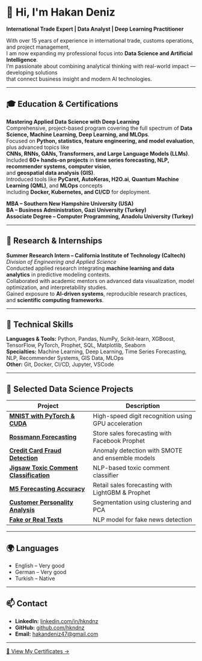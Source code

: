 # 👋 Hi, I'm Hakan Deniz  

**International Trade Expert | Data Analyst | Deep Learning Practitioner**

With over 15 years of experience in international trade, customs operations, and project management,  
I am now expanding my professional focus into **Data Science and Artificial Intelligence**.  
I’m passionate about combining analytical thinking with real-world impact — developing solutions  
that connect business insight and modern AI technologies.

---

## 🎓 Education & Certifications

**Mastering Applied Data Science with Deep Learning**  
Comprehensive, project-based program covering the full spectrum of **Data Science, Machine Learning, Deep Learning, and MLOps**.  
Focused on **Python, statistics, feature engineering, and model evaluation**, plus advanced topics like  
**CNNs, RNNs, GANs, Transformers, and Large Language Models (LLMs)**.  
Included **60+ hands-on projects** in **time series forecasting, NLP, recommender systems, computer vision**,  
and **geospatial data analysis (GIS)**.  
Introduced tools like **PyCaret, AutoKeras, H2O.ai**, **Quantum Machine Learning (QML)**, and **MLOps** concepts  
including **Docker, Kubernetes, and CI/CD** for deployment.

**MBA – Southern New Hampshire University (USA)**  
**BA – Business Administration, Gazi University (Turkey)**  
**Associate Degree – Computer Programming, Anadolu University (Turkey)**  

---

## 🧪 Research & Internships

**Summer Research Intern – California Institute of Technology (Caltech)**  
*Division of Engineering and Applied Science*  
Conducted applied research integrating **machine learning and data analytics** in predictive modeling contexts.  
Collaborated with academic mentors on advanced data visualization, model optimization, and interpretability studies.  
Gained exposure to **AI-driven systems**, reproducible research practices, and **scientific computing frameworks**.

---

## 🧠 Technical Skills

**Languages & Tools:** Python, Pandas, NumPy, Scikit-learn, XGBoost, TensorFlow, PyTorch, Prophet, SQL, Matplotlib, Seaborn  
**Specialties:** Machine Learning, Deep Learning, Time Series Forecasting, NLP, Recommender Systems, GIS Data, MLOps  
**Other:** Git, Docker, CI/CD, Jupyter, VSCode  

---

## 💼 Selected Data Science Projects

| Project | Description |
|----------|--------------|
| [**MNIST with PyTorch & CUDA**](https://github.com/hkndnz/mnist-pytorch-cuda) | High-speed digit recognition using GPU acceleration |
| [**Rossmann Forecasting**](https://github.com/hkndnz/rossmann-forecast-prophet) | Store sales forecasting with Facebook Prophet |
| [**Credit Card Fraud Detection**](https://github.com/hkndnz/credit-card-fraud-detection) | Anomaly detection with SMOTE and ensemble models |
| [**Jigsaw Toxic Comment Classification**](https://github.com/hkndnz/jigsaw-toxic-classification) | NLP-based toxic comment classifier |
| [**M5 Forecasting Accuracy**](https://github.com/hkndnz/m5-forecasting-accuracy) | Retail sales forecasting with LightGBM & Prophet |
| [**Customer Personality Analysis**](https://github.com/hkndnz/customer-personality-analysis) | Segmentation using clustering and PCA |
| [**Fake or Real Texts**](https://github.com/hkndnz/fake-or-real-texts) | NLP model for fake news detection |

---

## 🌍 Languages

- English – Very good  
- German – Very good  
- Turkish – Native  

---

## 📫 Contact

- **LinkedIn:** [linkedin.com/in/hkndnz](https://linkedin.com/in/hkndnz)  
- **GitHub:** [github.com/hkndnz](https://github.com/hkndnz)  
- **Email:** hakandeniz47@gmail.com

---

[📜 View My Certificates →](https://github.com/hkndnz/Certificates)


